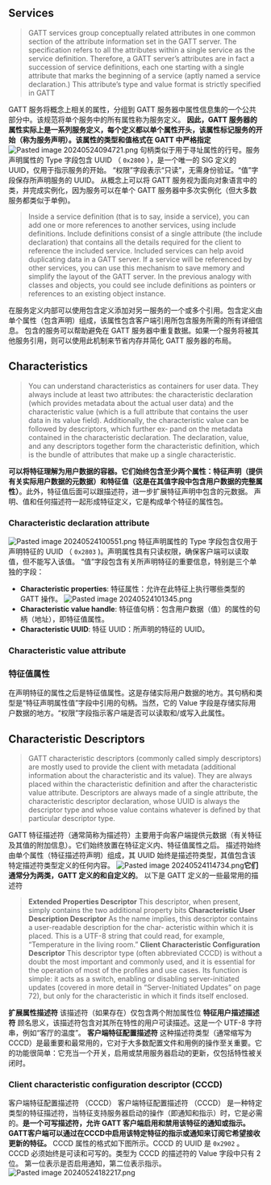 ## Services
> GATT services group conceptually related attributes in one common section of the attribute information set in the GATT server. The specification refers to all the attributes within a single service as the service definition. Therefore, a GATT server’s attributes are in fact a succession of service definitions, each one starting with a single attribute that marks the beginning of a service (aptly named a service declaration.) This attribute’s type and value format is strictly specified in GATT

GATT 服务将概念上相关的属性，分组到 GATT 服务器中属性信息集的一个公共部分中。该规范将单个服务中的所有属性称为服务定义。
**因此，GATT 服务器的属性实际上是一系列服务定义，每个定义都以单个属性开头，该属性标记服务的开始（称为服务声明）。该属性的类型和值格式在 GATT 中严格指定**\
![Pasted image 20240524094721.png](https://picr.oss-cn-qingdao.aliyuncs.com/img/Pasted%20image%2020240524094721.png)
句柄类似于用于寻址属性的行号。服务声明属性的 Type 字段包含 UUID （ `0x2800` ），是一个唯一的 SIG 定义的 UUID，仅用于指示服务的开始。
“权限”字段表示“只读”，无需身份验证。“值”字段保存所声明服务的 UUID。
从概念上可以将 GATT 服务视为面向对象语言中的类，并完成实例化，因为服务可以在单个 GATT 服务器中多次实例化（但大多数服务都类似于单例)。

> Inside a service definition (that is to say, inside a service), you can add one or more references to another services, using include definitions. Include definitions consist of a single attribute (the include declaration) that contains all the details required for the client to reference the included service. 
> Included services can help avoid duplicating data in a GATT server. If a service will be referenced by other services, you can use this mechanism to save memory and simplify the layout of the GATT server. In the previous analogy with classes and objects, you could see include definitions as pointers or references to an existing object instance.

在服务定义内部可以使用包含定义添加对另一服务的一个或多个引用。包含定义由单个属性（包含声明）组成，该属性包含客户端引用所包含服务所需的所有详细信息。 
包含的服务可以帮助避免在 GATT 服务器中重复数据。如果一个服务将被其他服务引用，则可以使用此机制来节省内存并简化 GATT 服务器的布局。
## Characteristics
> You can understand characteristics as containers for user data. They always include at least two attributes: the characteristic declaration (which provides metadata about the actual user data) and the characteristic value (which is a full attribute that contains the user data in its value field). 
> Additionally, the characteristic value can be followed by descriptors, which further ex‐ pand on the metadata contained in the characteristic declaration. The declaration, value, and any descriptors together form the characteristic definition, which is the bundle of attributes that make up a single characteristic.

**可以将特征理解为用户数据的容器。它们始终包含至少两个属性：特征声明（提供有关实际用户数据的元数据）和特征值（这是在其值字段中包含用户数据的完整属性）**。此外，特征值后面可以跟描述符，进一步扩展特征声明中包含的元数据。
声明、值和任何描述符一起形成特征定义，它是构成单个特征的属性包。
### Characteristic declaration attribute
![Pasted image 20240524100551.png](https://picr.oss-cn-qingdao.aliyuncs.com/img/Pasted%20image%2020240524100551.png)
特征声明属性的 Type 字段包含仅用于声明特征的 UUID （ `0x2803` )。声明属性具有只读权限，确保客户端可以读取值，但不能写入该值。
“值”字段包含有关所声明特征的重要信息，特别是三个单独的字段：

- **Characteristic properties**:
	特征属性：允许在此特征上执行哪些类型的 GATT 操作。
	![Pasted image 20240524101345.png](https://picr.oss-cn-qingdao.aliyuncs.com/img/Pasted%20image%2020240524101345.png)
- **Characteristic value handle**:
	特征值句柄：包含用户数据（值）的属性的句柄（地址），即特征值属性。
- **Characteristic UUID**:
	特征 UUID：所声明的特征的 UUID。
### Characteristic value attribute
### 特征值属性
在声明特征的属性之后是特征值属性。这是存储实际用户数据的地方。其句柄和类型是“特征声明属性值”字段中引用的句柄。当然，它的 Value 字段是存储实际用户数据的地方。“权限”字段指示客户端是否可以读取和/或写入此属性。
## Characteristic Descriptors
> GATT characteristic descriptors (commonly called simply descriptors) are mostly used to provide the client with metadata (additional information about the characteristic and its value). They are always placed within the characteristic definition and after the characteristic value attribute. Descriptors are always made of a single attribute, the characteristic descriptor declaration, whose UUID is always the descriptor type and whose value contains whatever is defined by that particular descriptor type.

GATT 特征描述符（通常简称为描述符）主要用于向客户端提供元数据（有关特征及其值的附加信息）。它们始终放置在特征定义内、特征值属性之后。
描述符始终由单个属性（特征描述符声明）组成，其 UUID 始终是描述符类型，其值包含该特定描述符类型定义的任何内容。
 ![Pasted image 20240524114734.png](https://picr.oss-cn-qingdao.aliyuncs.com/img/Pasted%20image%2020240524114734.png)**它们通常分为两类，GATT 定义的和自定义的**。
以下是 GATT 定义的一些最常用的描述符

> **Extended Properties Descriptor** 
> This descriptor, when present, simply contains the two additional property bits
> **Characteristic User Description Descriptor**
> As the name implies, this descriptor contains a user-readable description for the char‐ acteristic within which it is placed. This is a UTF-8 string that could read, for example, “Temperature in the living room.”
> **Client Characteristic Configuration Descriptor**
> This descriptor type (often abbreviated CCCD) is without a doubt the most important and commonly used, and it is essential for the operation of most of the profiles and use cases. Its function is simple: it acts as a switch, enabling or disabling server-initiated updates (covered in more detail in “Server-Initiated Updates” on page 72), but only for the characteristic in which it finds itself enclosed.

**扩展属性描述符** 
	该描述符（如果存在）仅包含两个附加属性位
**特征用户描述描述符**
	顾名思义，该描述符包含对其所在特性的用户可读描述。这是一个 UTF-8 字符串，例如“客厅的温度”。
**客户端特征配置描述符**
	这种描述符类型（通常缩写为 CCCD）是最重要和最常用的，它对于大多数配置文件和用例的操作至关重要。它的功能很简单：它充当一个开关，启用或禁用服务器启动的更新，仅包括特性被关闭时。
### Client characteristic configuration descriptor (CCCD)  
客户端特征配置描述符 （CCCD）
客户端特征配置描述符 （CCCD） 是一种特定类型的特征描述符，当特征支持服务器启动的操作（即通知和指示）时，它是必需的。**是一个可写描述符，允许 GATT 客户端启用和禁用该特征的通知或指示。GATT客户端可以通过在CCCD中启用该特定特征的指示或通知来订阅它希望接收更新的特征。**
CCCD 属性的格式如下图所示。CCCD 的 UUID 是 `0x2902` 。CCCD 必须始终是可读和可写的。类型为 CCCD 的描述符的 Value 字段中只有 2 位。
第一位表示是否启用通知，第二位表示指示。
![Pasted image 20240524182217.png](https://picr.oss-cn-qingdao.aliyuncs.com/img/Pasted%20image%2020240524182217.png)
